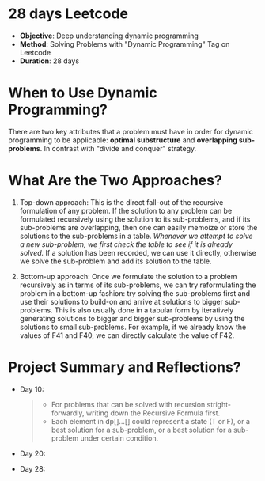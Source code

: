 # 28 days Leetcode
- **Objective**: Deep understanding dynamic programming
- **Method**: Solving Problems with "Dynamic Programming" Tag on Leetcode
- **Duration**: 28 days

# When to Use Dynamic Programming?

There are two key attributes that a problem must have in order for dynamic programming to be applicable: **optimal substructure** and **overlapping sub-problems**. In contrast with "divide and conquer" strategy. 

# What Are the Two Approaches?
1. Top-down approach: This is the direct fall-out of the recursive formulation of any problem. If the solution to any problem can be formulated recursively using the solution to its sub-problems, and if its sub-problems are overlapping, then one can easily memoize or store the solutions to the sub-problems in a table. _Whenever we attempt to solve a new sub-problem, we first check the table to see if it is already solved._ If a solution has been recorded, we can use it directly, otherwise we solve the sub-problem and add its solution to the table.

2. Bottom-up approach: Once we formulate the solution to a problem recursively as in terms of its sub-problems, we can try reformulating the problem in a bottom-up fashion: try solving the sub-problems first and use their solutions to build-on and arrive at solutions to bigger sub-problems. This is also usually done in a tabular form by iteratively generating solutions to bigger and bigger sub-problems by using the solutions to small sub-problems. For example, if we already know the values of F41 and F40, we can directly calculate the value of F42.

# Project Summary and Reflections? 
- Day 10: 
  > - For problems that can be solved with recursion stright-forwardly, writing down the Recursive Formula first. 
  > - Each element in dp[]...[] could represent a state (T or F), or a best solution for a sub-problem,  or a best solution for a sub-problem under certain condition. 
   
- Day 20:
- Day 28:
